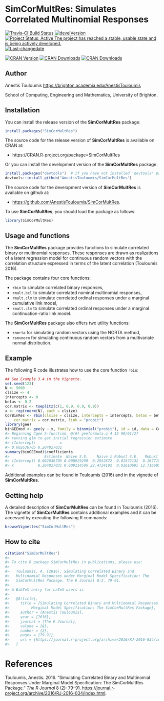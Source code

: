 <!-- README.md is generated from README.Rmd. Please edit that file -->
SimCorMultRes: Simulates Correlated Multinomial Responses
=========================================================

[![Travis-CI Build Status](https://travis-ci.org/AnestisTouloumis/SimCorMultRes.svg?branch=master)](https://travis-ci.org/AnestisTouloumis/SimCorMultRes) [![develVersion](https://img.shields.io/badge/devel%20version-1.4.5-brightgreen.svg?style=flat)](https://github.com/AnestisTouloumis/SimCorMultRes) [![Project Status: Active The project has reached a stable, usable state and is being actively developed.](http://www.repostatus.org/badges/latest/active.svg)](http://www.repostatus.org/#active) [![Last-changedate](https://img.shields.io/badge/last%20change-2017--06--19-brightgreen.svg)](/commits/master)

[![CRAN Version](http://www.r-pkg.org/badges/version/SimCorMultRes?color=blue)](https://cran.r-project.org/package=SimCorMultRes) [![CRAN Downloads](http://cranlogs.r-pkg.org/badges/grand-total/SimCorMultRes?color=blue)](http://cranlogs.r-pkg.org/badges/grand-total/SimCorMultRes) [![CRAN Downloads](http://cranlogs.r-pkg.org/badges/SimCorMultRes)](http://cran.rstudio.com/web/packages/SimCorMultRes/index.html)

Author
------

Anestis Touloumis <https://brighton.academia.edu/AnestisTouloumis>

School of Computing, Engineering and Mathematics, University of Brighton.

Installation
------------

You can install the release version of the **SimCorMultRes** package:

``` r
install.packages("SimCorMultRes")
```

The source code for the release version of **SimCorMultRes** is available on CRAN at:

-   <https://CRAN.R-project.org/package=SimCorMultRes>

Or you can install the development version of the **SimCorMultRes** package:

``` r
install.packages("devtools")  # if you have not installed 'devtools' package
devtools::install_github("AnestisTouloumis/SimCorMultRes")
```

The source code for the development version of **SimCorMultRes** is available on github at:

-   <https://github.com/AnestisTouloumis/SimCorMultRes>.

To use **SimCorMultRes**, you should load the package as follows:

``` r
library(SimCorMultRes)
```

Usage and functions
-------------------

The **SimCorMultRes** package provides functions to simulate correlated binary or multinomial responses. These responses are drawn as realizations of a latent regression model for continuous random vectors with the correlation structure expressed in terms of the latent correlation (Touloumis 2016).

The package contains four core functions:

-   `rbin` to simulate correlated binary responses,
-   `rmult.bcl` to simulate correlated nominal multinomial responses,
-   `rmult.clm` to simulate correlated ordinal responses under a marginal cumulative link model,
-   `rmult.clm` to simulate correlated ordinal responses under a marginal continuation-ratio link model.

The **SimCorMultRes** package also offers two utility functions:

-   `rnorta` for simulating random vectors using the NORTA method,
-   `rsmvnorm` for simulating continuous random vectors from a multivariate normal distribution.

Example
-------

The following R code illustrates how to use the core function `rbin`:

``` r
## See Example 3.4 in the Vignette.
set.seed(123)
N <- 5000
clsize <- 4
intercepts <- 0
betas <- 0.2
cor.matrix <- toeplitz(c(1, 0.9, 0.9, 0.9))
x <- rep(rnorm(N), each = clsize)
CorBinRes <- rbin(clsize = clsize, intercepts = intercepts, betas = betas, xformula = ~x, 
    cor.matrix = cor.matrix, link = "probit")
library(gee)
binGEEmod <- gee(y ~ x, family = binomial("probit"), id = id, data = CorBinRes$simdata)
#> Beginning Cgee S-function, @(#) geeformula.q 4.13 98/01/27
#> running glm to get initial regression estimate
#> (Intercept)           x 
#> 0.002636705 0.204827031
summary(binGEEmod)$coefficients
#>                Estimate  Naive S.E.    Naive z Robust S.E.   Robust z
#> (Intercept) 0.002636705 0.008929290  0.2952872  0.01572132  0.1677153
#> x           0.204827031 0.009114596 22.4724192  0.01610695 12.7166857
```

Additional examples can be found in Touloumis (2016) and in the vignette of **SimCorMultRes**.

Getting help
------------

A detailed description of **SimCorMultRes** can be found in Touloumis (2016). The vignette of **SimCorMultRes** contains additional examples and it can be accessed by executing the following R commands:

``` r
browseVignettes("SimCorMultRes")
```

How to cite
-----------

``` r
citation("SimCorMultRes")
#> 
#> To cite R package SimCorMultRes in publications, please use:
#> 
#>   Touloumis, A. (2016). Simulating Correlated Binary and
#>   Multinomial Responses under Marginal Model Specification: The
#>   SimCorMultRes Package. The R Journal 8:2, 79-91.
#> 
#> A BibTeX entry for LaTeX users is
#> 
#>   @Article{,
#>     title = {Simulating Correlated Binary and Multinomial Responses under 
#>          Marginal Model Specification: The SimCorMultRes Package},
#>     author = {Anestis Touloumis},
#>     year = {2016},
#>     journal = {The R Journal},
#>     volume = {8},
#>     number = {2},
#>     pages = {79-91},
#>     url = {https://journal.r-project.org/archive/2016/RJ-2016-034/index.html},
#>   }
```

References
==========

Touloumis, Anestis. 2016. “Simulating Correlated Binary and Multinomial Responses Under Marginal Model Specification: The SimCorMultRes Package.” *The R Journal* 8 (2): 79–91. <https://journal.r-project.org/archive/2016/RJ-2016-034/index.html>.
